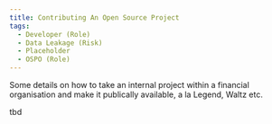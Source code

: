 ```yaml
---
title: Contributing An Open Source Project
tags: 
  - Developer (Role)
  - Data Leakage (Risk)
  - Placeholder
  - OSPO (Role)
---
```


Some details on how to take an internal project within a financial organisation and make it publically available, a la Legend, Waltz etc.

tbd
